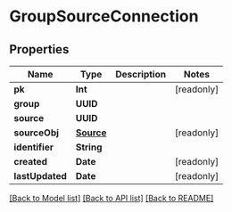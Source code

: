# GroupSourceConnection

## Properties
Name | Type | Description | Notes
------------ | ------------- | ------------- | -------------
**pk** | **Int** |  | [readonly] 
**group** | **UUID** |  | 
**source** | **UUID** |  | 
**sourceObj** | [**Source**](Source.md) |  | [readonly] 
**identifier** | **String** |  | 
**created** | **Date** |  | [readonly] 
**lastUpdated** | **Date** |  | [readonly] 

[[Back to Model list]](../README.md#documentation-for-models) [[Back to API list]](../README.md#documentation-for-api-endpoints) [[Back to README]](../README.md)


